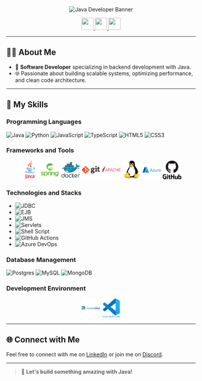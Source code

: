<div align="center">
  <img src="https://user-images.githubusercontent.com/xyz/banner-java.jpg" alt="Java Developer Banner" width="800"/>
</div>

<p align="center">
  <a href="https://discord.com/users/IgorR#8220" target="_blank" rel="noreferrer">
    <img src="https://raw.githubusercontent.com/danielcranney/readme-generator/main/public/icons/socials/discord.svg" width="32" height="32" />
  </a>
  <a href="http://www.instagram.com/igorrozalem" target="_blank" rel="noreferrer">
    <img src="https://raw.githubusercontent.com/danielcranney/readme-generator/main/public/icons/socials/instagram.svg" width="32" height="32" />
  </a>
  <a href="https://www.linkedin.com/in/igor-rozalem-a67560209/" target="_blank" rel="noreferrer">
    <img src="https://raw.githubusercontent.com/danielcranney/readme-generator/main/public/icons/socials/linkedin.svg" width="32" height="32" />
  </a>
</p>

---

## 👨‍💻 About Me

- 💼 **Software Developer** specializing in backend development with Java.
- 🌐 Passionate about building scalable systems, optimizing performance, and clean code architecture.

---

## 🚀 My Skills

### **Programming Languages**

![Java](https://img.shields.io/badge/-Java-333333?style=flat&logo=Java&logoColor=007396)
![Python](https://img.shields.io/badge/-Python-333333?style=flat&logo=python)
![JavaScript](https://img.shields.io/badge/-JavaScript-333333?style=flat&logo=javascript)
![TypeScript](https://img.shields.io/badge/-TypeScript-333333?style=flat&logo=typescript)
![HTML5](https://img.shields.io/badge/-HTML5-333333?style=flat&logo=HTML5)
![CSS3](https://img.shields.io/badge/-CSS3-333333?style=flat&logo=CSS3&logoColor=1572B6)

### **Frameworks and Tools**

<div align="center">
  <img src="https://github.com/devicons/devicon/blob/master/icons/java/java-original-wordmark.svg" title="Java" alt="Java" width="50" height="50"/>
  <img src="https://github.com/devicons/devicon/blob/master/icons/spring/spring-original-wordmark.svg" title="Spring" alt="Spring" width="50" height="50"/>
  <img src="https://github.com/devicons/devicon/blob/master/icons/docker/docker-original-wordmark.svg" title="Docker" alt="Docker" width="50" height="50"/>
  <img src="https://github.com/devicons/devicon/blob/master/icons/git/git-original-wordmark.svg" title="Git" alt="Git" width="50" height="50"/>
  <img src="https://github.com/devicons/devicon/blob/master/icons/apache/apache-original-wordmark.svg" title="Apache" alt="Apache" width="50" height="50"/>
  <img src="https://github.com/devicons/devicon/blob/master/icons/linux/linux-original.svg" title="Linux" alt="Linux" width="50" height="50"/>
  <img src="https://github.com/devicons/devicon/blob/master/icons/azure/azure-original-wordmark.svg" title="Azure DevOps" alt="Azure DevOps" width="50" height="50"/>
  <img src="https://github.com/devicons/devicon/blob/master/icons/github/github-original-wordmark.svg" title="GitHub Actions" alt="GitHub Actions" width="50" height="50"/>
</div>

### **Technologies and Stacks**

- ![JDBC](https://img.shields.io/badge/-JDBC-333333?style=flat&logo=java&logoColor=007396)
- ![EJB](https://img.shields.io/badge/-EJB-333333?style=flat&logo=java&logoColor=007396)
- ![JMS](https://img.shields.io/badge/-JMS-333333?style=flat&logo=java&logoColor=007396)
- ![Servlets](https://img.shields.io/badge/-Servlets-333333?style=flat&logo=java&logoColor=007396)
- ![Shell Script](https://img.shields.io/badge/-Shell%20Script-333333?style=flat&logo=gnu-bash&logoColor=4EAA25)
- ![GitHub Actions](https://img.shields.io/badge/-GitHub%20Actions-333333?style=flat&logo=github-actions&logoColor=2088FF)
- ![Azure DevOps](https://img.shields.io/badge/-Azure%20DevOps-333333?style=flat&logo=azure-devops&logoColor=0078D7)

### **Database Management**

![Postgres](https://img.shields.io/badge/-Postgres-333333?style=flat&logo=postgresql)
![MySQL](https://img.shields.io/badge/-MySQL-333333?style=flat&logo=mysql&logoColor=4479A1)
![MongoDB](https://img.shields.io/badge/-MongoDB-333333?style=flat&logo=mongodb)

### **Development Environment**

<div align="center">
  <img src="https://github.com/devicons/devicon/blob/master/icons/intellij/intellij-original-wordmark.svg" title="IntelliJ" alt="IntelliJ" width="50" height="50"/>
  <img src="https://github.com/devicons/devicon/blob/master/icons/vscode/vscode-original-wordmark.svg" title="VSCode" alt="VSCode" width="50" height="50"/>
</div>

---

## 🌐 Connect with Me

Feel free to connect with me on [LinkedIn](https://www.linkedin.com/in/igor-rozalem-a67560209/) or join me on [Discord](https://discord.com/users/IgorR#8220).

---

> 🚀 **Let's build something amazing with Java!**

